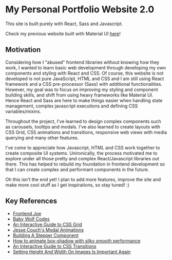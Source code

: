 # My Personal Portfolio Website 2.0

This site is built purely with React, Sass and Javascript.

Check my previous website built with Material UI [here](https://github.com/Ziyang-98/My-website)!

## Motivation

Considering how I "abused" frontend libraries without knowing how they work, I wanted to learn basic web development through developing my own components and styling with React and CSS. Of course, this website is not developed is not pure JavaScript, HTML and CSS and I am still using React framework and a CSS pre-processor (Sass) with additional functionalities. However, my goal was to focus on improving my styling and component building skills, and shift from using heavy frameworks like Material UI. Hence React and Sass are here to make things easier when handling state management, complex javascript executions and defining CSS variables/mixins.

Throughout the project, I've learned to design complex components such as carousels, tooltips and modals. I've also learned to create layouts with CSS Grid, CSS animations and transitions, responsive web views with media querying and many other features.

I've come to appreciate how Javascript, HTML and CSS work together to create composite UI systems. Unironically, the process motivated me to explore under all those pretty and complex React/Javascript libraries out there. This has helped to rebuild my foundation in frontend development so that I can create complex and performant components in the future.

Oh this isn't the end yet! I plan to add more features, improve the site and make more cool stuff as I get inspirations, so stay tuned! :)

## Key References

- [Frontend Joe](https://www.instagram.com/frontendjoe/)
- [Baby Wolf Codes](https://www.instagram.com/baby_wolf_codes/)
- [An Interactive Guide to CSS Grid](https://www.joshwcomeau.com/css/interactive-guide-to-grid/)
- [Jesse Couch's Modal Animations](https://codepen.io/designcouch/pen/obvKxm)
- [Building A Stepper Component](https://ishadeed.com/article/stepper-component-html-css/)
- [How to animate box-shadow with silky smooth performance](https://tobiasahlin.com/blog/how-to-animate-box-shadow/)
- [An Interactive Guide to CSS Transitions](https://www.joshwcomeau.com/animation/css-transitions/)
- [Setting Height And Width On Images Is Important Again](https://www.smashingmagazine.com/2020/03/setting-height-width-images-important-again/)
